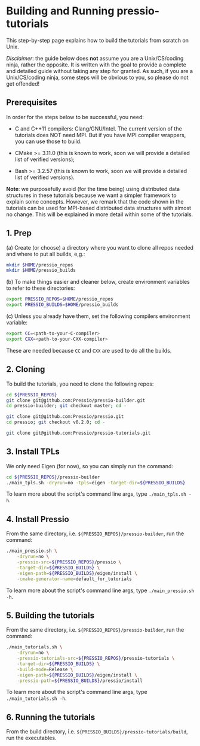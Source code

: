 
# Building and Running pressio-tutorials
This step-by-step page explains how to build the tutorials from scratch on Unix.

*Disclaimer*: the guide below does **not** assume you are a Unix/CS/coding ninja, rather the opposite. It is written with the goal to provide a complete and detailed guide without taking any step for granted. As such, if you are a Unix/CS/coding ninja, some steps will be obvious to you, so please do not get offended!

## Prerequisites
In order for the steps below to be successful, you need:

* C and C++11 compilers: Clang/GNU/Intel.
The current version of the tutorials does NOT need MPI. But if you have MPI compiler wrappers, you can use those to build.

* CMake >= 3.11.0 (this is known to work, soon we will provide a detailed list of verified versions);

* Bash >= 3.2.57 (this is known to work, soon we will provide a detailed list of verified versions).

**Note**: we purposefully avoid (for the time being) using distributed data structures in these tutorials because we want a simpler framework to explain some concepts. However, we remark that the code shown in the tutorials can be used for MPI-based distributed data structures with almost no change. This will be explained in more detail within some of the tutorials.


<!---------------------------------------------------->
## 1. Prep

(a) Create (or choose) a directory where you want to clone all repos needed and where to put all builds, e,g.:

```bash
mkdir $HOME/pressio_repos
mkdir $HOME/pressio_builds
```

(b) To make things easier and cleaner below, create environment variables to refer to these directories:

```bash
export PRESSIO_REPOS=$HOME/pressio_repos
export PRESSIO_BUILDS=$HOME/pressio_builds
```

(c) Unless you already have them, set the following compilers environment variable:

```bash
export CC=<path-to-your-C-compiler>
export CXX=<path-to-your-CXX-compiler>
```
These are needed because `CC` and `CXX` are used to do all the builds.


<!---------------------------------------------------->
## 2. Cloning

To build the tutorials, you need to clone the following repos:

```bash
cd ${PRESSIO_REPOS}
git clone git@github.com:Pressio/pressio-builder.git
cd pressio-builder; git checkout master; cd -

git clone git@github.com:Pressio/pressio.git
cd pressio; git checkout v0.2.0; cd -

git clone git@github.com:Pressio/pressio-tutorials.git
```

<!---------------------------------------------------->
## 3. Install TPLs

We only need Eigen (for now), so you can simply run the command:

```bash
cd ${PRESSIO_REPOS}/pressio-builder
./main_tpls.sh -dryrun=no -tpls=eigen -target-dir=${PRESSIO_BUILDS}
```
To learn more about the script's command line args, type `./main_tpls.sh -h`.

<!---------------------------------------------------->
## 4. Install Pressio
From the same directory, i.e. `${PRESSIO_REPOS}/pressio-builder`, run the command:

```bash
./main_pressio.sh \
	-dryrun=no \
	-pressio-src=${PRESSIO_REPOS}/pressio \
	-target-dir=${PRESSIO_BUILDS} \
	-eigen-path=${PRESSIO_BUILDS}/eigen/install \
	-cmake-generator-name=default_for_tutorials
```
To learn more about the script's command line args, type `./main_pressio.sh -h`.

<!---------------------------------------------------->
## 5. Building the tutorials
From the same directory, i.e. `${PRESSIO_REPOS}/pressio-builder`, run the command:

```bash
./main_tutorials.sh \
	-dryrun=no \
	-pressio-tutorials-src=${PRESSIO_REPOS}/pressio-tutorials \
	-target-dir=${PRESSIO_BUILDS} \
	-build-mode=Release \
	-eigen-path=${PRESSIO_BUILDS}/eigen/install \
	-pressio-path=${PRESSIO_BUILDS}/pressio/install
```
To learn more about the script's command line args, type `./main_tutorials.sh -h`.

<!---------------------------------------------------->
## 6. Running the tutorials
From the build directory, i.e. `${PRESSIO_BUILDS}/pressio-tutorials/build`, run the executables. 

